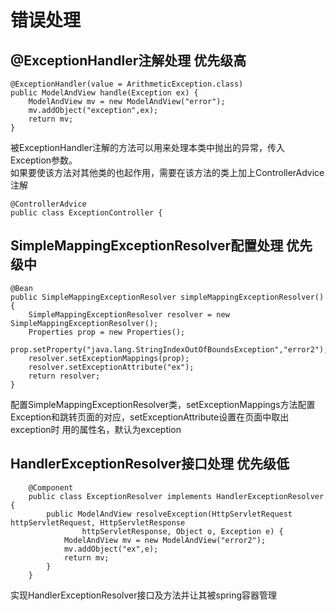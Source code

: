 # 错误处理
## @ExceptionHandler注解处理 优先级高
    @ExceptionHandler(value = ArithmeticException.class)
    public ModelAndView handle(Exception ex) {
        ModelAndView mv = new ModelAndView("error");
        mv.addObject("exception",ex);
        return mv;
    }
被ExceptionHandler注解的方法可以用来处理本类中抛出的异常，传入Exception参数。  
如果要使该方法对其他类的也起作用，需要在该方法的类上加上ControllerAdvice注解  

```
@ControllerAdvice
public class ExceptionController {
```

## SimpleMappingExceptionResolver配置处理 优先级中
    @Bean
    public SimpleMappingExceptionResolver simpleMappingExceptionResolver() {
        SimpleMappingExceptionResolver resolver = new SimpleMappingExceptionResolver();
        Properties prop = new Properties();
        prop.setProperty("java.lang.StringIndexOutOfBoundsException","error2");
        resolver.setExceptionMappings(prop);
        resolver.setExceptionAttribute("ex");
        return resolver;
    }
配置SimpleMappingExceptionResolver类，setExceptionMappings方法配置Exception和跳转页面的对应，setExceptionAttribute设置在页面中取出exception时
用的属性名，默认为exception
## HandlerExceptionResolver接口处理 优先级低
        @Component
        public class ExceptionResolver implements HandlerExceptionResolver {
            public ModelAndView resolveException(HttpServletRequest httpServletRequest, HttpServletResponse 
                    httpServletResponse, Object o, Exception e) {
                ModelAndView mv = new ModelAndView("error2");
                mv.addObject("ex",e);
                return mv;
            }
        }
实现HandlerExceptionResolver接口及方法并让其被spring容器管理  

